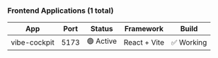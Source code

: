 ### Frontend Applications (1 total)

| App | Port | Status | Framework | Build |
|-----|------|--------|-----------|-------|
| vibe-cockpit | 5173 | 🟢 Active | React + Vite | ✅ Working |
